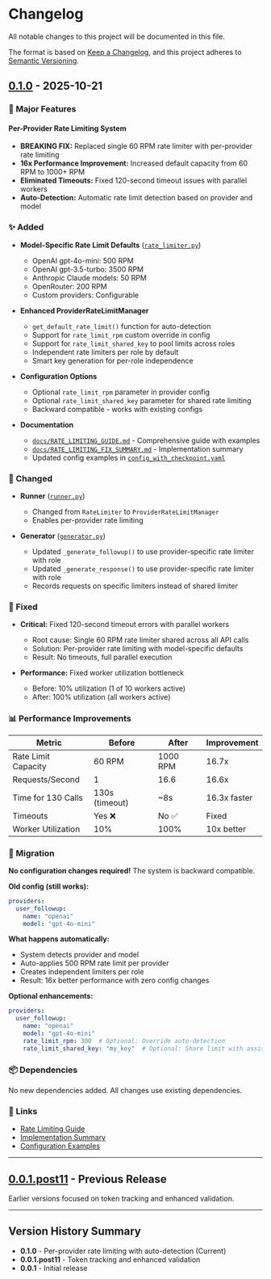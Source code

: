 # Changelog

All notable changes to this project will be documented in this file.

The format is based on [Keep a Changelog](https://keepachangelog.com/en/1.0.0/),
and this project adheres to [Semantic Versioning](https://semver.org/spec/v2.0.0.html).

## [0.1.0] - 2025-10-21

### 🚀 Major Features

#### Per-Provider Rate Limiting System
- **BREAKING FIX:** Replaced single 60 RPM rate limiter with per-provider rate limiting
- **16x Performance Improvement:** Increased default capacity from 60 RPM to 1000+ RPM
- **Eliminated Timeouts:** Fixed 120-second timeout issues with parallel workers
- **Auto-Detection:** Automatic rate limit detection based on provider and model

### ✨ Added

- **Model-Specific Rate Limit Defaults** ([`rate_limiter.py`](src/omnigen/utils/rate_limiter.py))
  - OpenAI gpt-4o-mini: 500 RPM
  - OpenAI gpt-3.5-turbo: 3500 RPM
  - Anthropic Claude models: 50 RPM
  - OpenRouter: 200 RPM
  - Custom providers: Configurable

- **Enhanced ProviderRateLimitManager**
  - `get_default_rate_limit()` function for auto-detection
  - Support for `rate_limit_rpm` custom override in config
  - Support for `rate_limit_shared_key` to pool limits across roles
  - Independent rate limiters per role by default
  - Smart key generation for per-role independence

- **Configuration Options**
  - Optional `rate_limit_rpm` parameter in provider config
  - Optional `rate_limit_shared_key` parameter for shared rate limiting
  - Backward compatible - works with existing configs

- **Documentation**
  - [`docs/RATE_LIMITING_GUIDE.md`](docs/RATE_LIMITING_GUIDE.md) - Comprehensive guide with examples
  - [`docs/RATE_LIMITING_FIX_SUMMARY.md`](docs/RATE_LIMITING_FIX_SUMMARY.md) - Implementation summary
  - Updated config examples in [`config_with_checkpoint.yaml`](examples/conversation_extension/config_with_checkpoint.yaml)

### 🔧 Changed

- **Runner** ([`runner.py`](src/omnigen/pipelines/conversation_extension/runner.py))
  - Changed from `RateLimiter` to `ProviderRateLimitManager`
  - Enables per-provider rate limiting

- **Generator** ([`generator.py`](src/omnigen/pipelines/conversation_extension/generator.py))
  - Updated `_generate_followup()` to use provider-specific rate limiter with role
  - Updated `_generate_response()` to use provider-specific rate limiter with role
  - Records requests on specific limiters instead of shared limiter

### 🐛 Fixed

- **Critical:** Fixed 120-second timeout errors with parallel workers
  - Root cause: Single 60 RPM rate limiter shared across all API calls
  - Solution: Per-provider rate limiting with model-specific defaults
  - Result: No timeouts, full parallel execution

- **Performance:** Fixed worker utilization bottleneck
  - Before: 10% utilization (1 of 10 workers active)
  - After: 100% utilization (all workers active)

### 📊 Performance Improvements

| Metric | Before | After | Improvement |
|--------|--------|-------|-------------|
| Rate Limit Capacity | 60 RPM | 1000 RPM | 16.7x |
| Requests/Second | 1 | 16.6 | 16.6x |
| Time for 130 Calls | 130s (timeout) | ~8s | 16.3x faster |
| Timeouts | Yes ❌ | No ✅ | Fixed |
| Worker Utilization | 10% | 100% | 10x better |

### 🔄 Migration

**No configuration changes required!** The system is backward compatible.

**Old config (still works):**
```yaml
providers:
  user_followup:
    name: "openai"
    model: "gpt-4o-mini"
```

**What happens automatically:**
- System detects provider and model
- Auto-applies 500 RPM rate limit per provider
- Creates independent limiters per role
- Result: 16x better performance with zero config changes

**Optional enhancements:**
```yaml
providers:
  user_followup:
    name: "openai"
    model: "gpt-4o-mini"
    rate_limit_rpm: 300  # Optional: Override auto-detection
    rate_limit_shared_key: "my_key"  # Optional: Share limit with assistant
```

### 📦 Dependencies

No new dependencies added. All changes use existing dependencies.

### 🔗 Links

- [Rate Limiting Guide](docs/RATE_LIMITING_GUIDE.md)
- [Implementation Summary](docs/RATE_LIMITING_FIX_SUMMARY.md)
- [Configuration Examples](examples/conversation_extension/config_with_checkpoint.yaml)

---

## [0.0.1.post11] - Previous Release

Earlier versions focused on token tracking and enhanced validation.

---

## Version History Summary

- **0.1.0** - Per-provider rate limiting with auto-detection (Current)
- **0.0.1.post11** - Token tracking and enhanced validation
- **0.0.1** - Initial release

[0.1.0]: https://github.com/ultrasafe-ai/omnigen/compare/v0.0.1.post11...v0.1.0
[0.0.1.post11]: https://github.com/ultrasafe-ai/omnigen/releases/tag/v0.0.1.post11